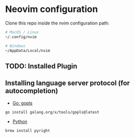 # Neovim configuration

Clone this repo inside the nvim configuration path:

```bash
# MacOS / Linux
~/.config/nvim

# Windows
~/AppData/Local/nvim 
```

## TODO: Installed Plugin

## Installing language server protocol (for autocompletion)

* [Go: gopls](https://github.com/golang/tools/tree/master/gopls)
```
go install golang.org/x/tools/gopls@latest
```

* [Python](https://github.com/microsoft/pyright)

```
brew install pyright
```
